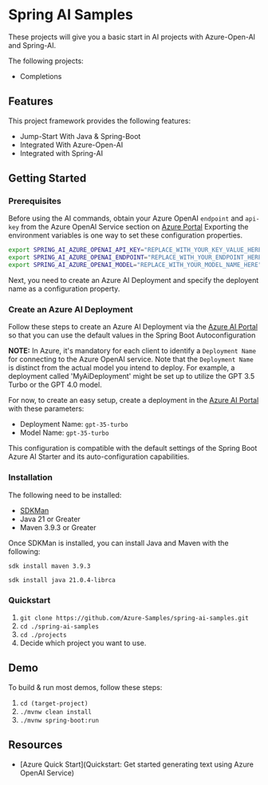 # Spring AI Samples

These projects will give you a basic start in AI projects with Azure-Open-AI and Spring-AI.  

The following projects:
- Completions


## Features

This project framework provides the following features:

* Jump-Start With Java & Spring-Boot
* Integrated With Azure-Open-AI
* Integrated with Spring-AI


## Getting Started

### Prerequisites


Before using the AI commands, obtain your Azure OpenAI `endpoint` and `api-key` from the Azure OpenAI Service section on [Azure Portal](https://portal.azure.com)
Exporting the environment variables is one way to set these configuration properties.

```bash
export SPRING_AI_AZURE_OPENAI_API_KEY="REPLACE_WITH_YOUR_KEY_VALUE_HERE"
export SPRING_AI_AZURE_OPENAI_ENDPOINT="REPLACE_WITH_YOUR_ENDPOINT_HERE"
export SPRING_AI_AZURE_OPENAI_MODEL="REPLACE_WITH_YOUR_MODEL_NAME_HERE"
```

Next, you need to create an Azure AI Deployment and specify the deployent name as a configuration property.

### Create an Azure AI Deployment

Follow these steps to create an Azure AI Deployment via the [Azure AI Portal](https://oai.azure.com/portal) so that you can use the default values in the Spring Boot Autoconfiguration

**NOTE:** In Azure, it's mandatory for each client to identify a `Deployment Name` for connecting to the Azure OpenAI service. Note that the `Deployment Name` is distinct from the actual model you intend to deploy. For example, a deployment called 'MyAiDeployment' might be set up to utilize the GPT 3.5 Turbo or the GPT 4.0 model.

For now, to create an easy setup, create a deployment in the [Azure AI Portal](https://oai.azure.com/portal) with these parameters:

- Deployment Name: `gpt-35-turbo`
- Model Name: `gpt-35-turbo`

This configuration is compatible with the default settings of the Spring Boot Azure AI Starter and its auto-configuration capabilities.

### Installation

The following need to be installed:

- [SDKMan](https://sdkman.io/install/)   
- Java 21 or Greater
- Maven 3.9.3 or Greater

Once SDKMan is installed, you can install Java and Maven with the following:
```
sdk install maven 3.9.3
```
```
sdk install java 21.0.4-librca
```

### Quickstart

1. ``` git clone https://github.com/Azure-Samples/spring-ai-samples.git ```
2. ``` cd ./spring-ai-samples ```
3. ``` cd ./projects ```
4. Decide which project you want to use.



## Demo

To build & run most demos, follow these steps:


1. ``` cd (target-project)    ```
2. ``` ./mvnw clean install   ```
3. ``` ./mvnw spring-boot:run ```

## Resources

- [Azure Quick Start](Quickstart: Get started generating text using Azure OpenAI Service)

